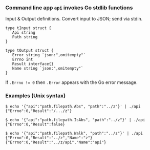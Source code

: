 ### Command line app `api` invokes Go stdlib functions

Input & Output definitions. Convert input to JSON; send via stdin.
```
type tInput struct {
   Api string
   Path string
}

type tOutput struct {
   Error string `json:",omitempty"`
   Errno int
   Result interface{}
   Name string `json:",omitempty"`
}
```

If `.Errno != 0` then `.Error` appears with the Go error message.

### Examples (Unix syntax)

```
$ echo '{"api":"path.filepath.Abs", "path":"../z"}' | ./api
{"Errno":0,"Result":"/.../z"}

$ echo '{"api":"path.filepath.IsAbs", "path":"../z"}' | ./api
{"Errno":0,"Result":false}

$ echo '{"api":"path.filepath.Walk", "path":"../z"}' | ./api
{"Errno":0,"Result":"../z","Name":"z"}
{"Errno":0,"Result":"../z/api","Name":"api"}
```
